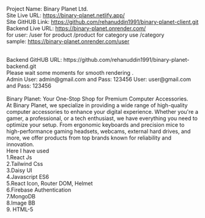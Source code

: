 Project Name: Binary Planet Ltd. <br/>
Site Live URL: https://binary-planet.netlify.app/ <br/>
Site GitHUB Link: https://github.com/rehanuddin1991/binary-planet-client.git <br/>
Backend Live URL: https://binary-planet.onrender.com/ <br/>
for user: /user  for product /product for category  use /category <br/>
sample: https://binary-planet.onrender.com/user <br/>
 
   
<br/>
Backend GitHUB URL: https://github.com/rehanuddin1991/binary-planet-backend.git <br/>
Please wait some moments for smooth rendering . 
<br/>
Admin User: admin@gmail.com and Pass: 123456
User: user@gmail.com  and Pass: 123456 <br/>
 <br />
 Binary Planet: Your One-Stop Shop for Premium Computer Accessories.
 <br />
At Binary Planet, we specialize in providing a wide range of high-quality computer accessories to enhance your digital experience. Whether you're a gamer, a professional, or a tech enthusiast, we have everything you need to optimize your setup. From ergonomic keyboards and precision mice to high-performance gaming headsets, webcams, external hard drives, and more, we offer products from top brands known for reliability and innovation.
 <br />
Here I have used
 <br />
1.React Js <br />
2.Tailwind Css <br />
3.Daisy UI <br />
4.Javascript ES6<br />
5.React Icon, Router DOM, Helmet <br />
6.Firebase Authentication <br />
7.MongoDB <br />
8.Image BB <br />
9. HTML-5
